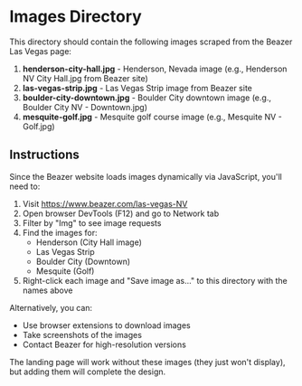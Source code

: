 # Images Directory

This directory should contain the following images scraped from the Beazer Las Vegas page:

1. **henderson-city-hall.jpg** - Henderson, Nevada image (e.g., Henderson NV City Hall.jpg from Beazer site)
2. **las-vegas-strip.jpg** - Las Vegas Strip image from Beazer site
3. **boulder-city-downtown.jpg** - Boulder City downtown image (e.g., Boulder City NV - Downtown.jpg)
4. **mesquite-golf.jpg** - Mesquite golf course image (e.g., Mesquite NV - Golf.jpg)

## Instructions

Since the Beazer website loads images dynamically via JavaScript, you'll need to:

1. Visit https://www.beazer.com/las-vegas-NV
2. Open browser DevTools (F12) and go to Network tab
3. Filter by "Img" to see image requests
4. Find the images for:
   - Henderson (City Hall image)
   - Las Vegas Strip
   - Boulder City (Downtown)
   - Mesquite (Golf)
5. Right-click each image and "Save image as..." to this directory with the names above

Alternatively, you can:
- Use browser extensions to download images
- Take screenshots of the images
- Contact Beazer for high-resolution versions

The landing page will work without these images (they just won't display), but adding them will complete the design.

